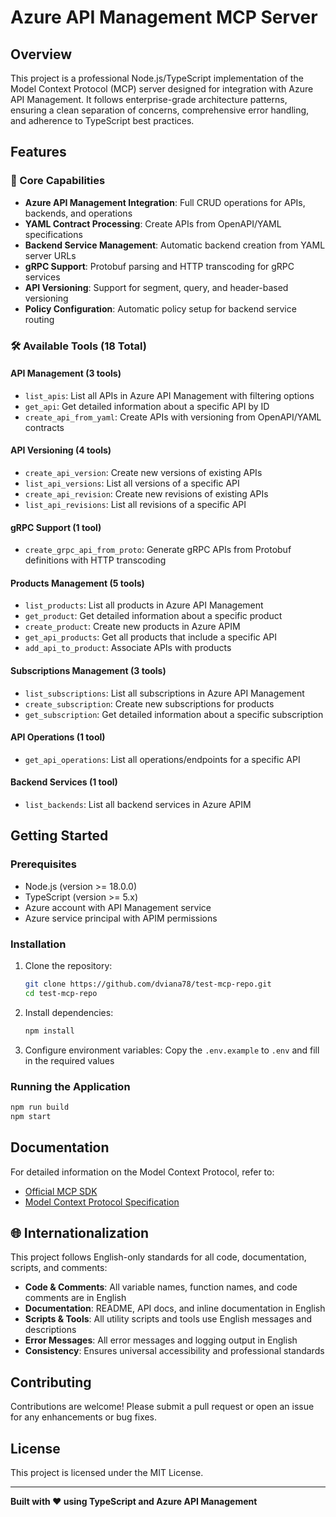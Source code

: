 # Azure API Management MCP Server

## Overview
This project is a professional Node.js/TypeScript implementation of the Model Context Protocol (MCP) server designed for integration with Azure API Management. It follows enterprise-grade architecture patterns, ensuring a clean separation of concerns, comprehensive error handling, and adherence to TypeScript best practices.

## Features

### 🚀 Core Capabilities
- **Azure API Management Integration**: Full CRUD operations for APIs, backends, and operations
- **YAML Contract Processing**: Create APIs from OpenAPI/YAML specifications
- **Backend Service Management**: Automatic backend creation from YAML server URLs
- **gRPC Support**: Protobuf parsing and HTTP transcoding for gRPC services
- **API Versioning**: Support for segment, query, and header-based versioning
- **Policy Configuration**: Automatic policy setup for backend service routing

### 🛠️ Available Tools (18 Total)

#### **API Management (3 tools)**
- `list_apis`: List all APIs in Azure API Management with filtering options
- `get_api`: Get detailed information about a specific API by ID
- `create_api_from_yaml`: Create APIs with versioning from OpenAPI/YAML contracts

#### **API Versioning (4 tools)**
- `create_api_version`: Create new versions of existing APIs
- `list_api_versions`: List all versions of a specific API
- `create_api_revision`: Create new revisions of existing APIs
- `list_api_revisions`: List all revisions of a specific API

#### **gRPC Support (1 tool)**
- `create_grpc_api_from_proto`: Generate gRPC APIs from Protobuf definitions with HTTP transcoding

#### **Products Management (5 tools)**
- `list_products`: List all products in Azure API Management
- `get_product`: Get detailed information about a specific product
- `create_product`: Create new products in Azure APIM
- `get_api_products`: Get all products that include a specific API
- `add_api_to_product`: Associate APIs with products

#### **Subscriptions Management (3 tools)**
- `list_subscriptions`: List all subscriptions in Azure API Management
- `create_subscription`: Create new subscriptions for products
- `get_subscription`: Get detailed information about a specific subscription

#### **API Operations (1 tool)**
- `get_api_operations`: List all operations/endpoints for a specific API

#### **Backend Services (1 tool)**
- `list_backends`: List all backend services in Azure APIM

## Getting Started

### Prerequisites
- Node.js (version >= 18.0.0)
- TypeScript (version >= 5.x)
- Azure account with API Management service
- Azure service principal with APIM permissions

### Installation
1. Clone the repository:
   ```bash
   git clone https://github.com/dviana78/test-mcp-repo.git
   cd test-mcp-repo
   ```

2. Install dependencies:
   ```bash
   npm install
   ```

3. Configure environment variables:
   Copy the `.env.example` to `.env` and fill in the required values

### Running the Application
```bash
npm run build
npm start
```

## Documentation
For detailed information on the Model Context Protocol, refer to:
- [Official MCP SDK](https://github.com/modelcontextprotocol/typescript-sdk)
- [Model Context Protocol Specification](https://modelcontextprotocol.io/specification/)

## 🌐 Internationalization
This project follows English-only standards for all code, documentation, scripts, and comments:
- **Code & Comments**: All variable names, function names, and code comments are in English
- **Documentation**: README, API docs, and inline documentation in English
- **Scripts & Tools**: All utility scripts and tools use English messages and descriptions
- **Error Messages**: All error messages and logging output in English
- **Consistency**: Ensures universal accessibility and professional standards

## Contributing
Contributions are welcome! Please submit a pull request or open an issue for any enhancements or bug fixes.

## License
This project is licensed under the MIT License.

---

**Built with ❤️ using TypeScript and Azure API Management**